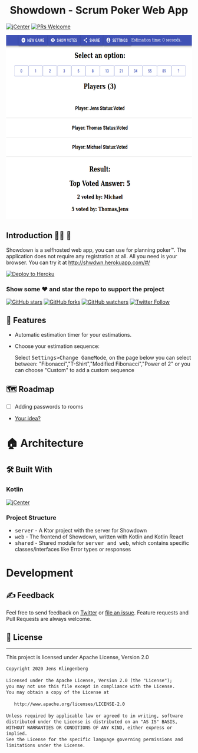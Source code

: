 <h1 align="center">Showdown - Scrum Poker Web App</h1>

[![jCenter](https://img.shields.io/badge/Apache-2.0-green.svg
)](https://github.com/Foso/Showdown/blob/master/LICENSE)
[![PRs Welcome](https://img.shields.io/badge/PRs-welcome-brightgreen.svg?style=flat-square)](http://makeapullrequest.com)


<p align="left">
    <img src ="https://github.com/Foso/Showdown/blob/master/docs/img/ShowdownExample.png" height=500 />
 
</p>

## Introduction  🙋‍♂️ 🙋‍
Showdown is a selfhosted web app, you can use for planning poker™. The application does not require any registration at all. All you need is your browser. You can try it at  http://shwdwn.herokuapp.com/#/

[![Deploy to Heroku](https://www.herokucdn.com/deploy/button.png)](https://heroku.com/deploy)

### Show some :heart: and star the repo to support the project

[![GitHub stars](https://img.shields.io/github/stars/Foso/Showdown.svg?style=social&label=Star)](https://github.com/Foso/Showdown) [![GitHub forks](https://img.shields.io/github/forks/Foso/Showdown.svg?style=social&label=Fork)](https://github.com/Foso/Showdown/fork) [![GitHub watchers](https://img.shields.io/github/watchers/Foso/Showdown.svg?style=social&label=Watch)](https://github.com/Foso/Showdown) [![Twitter Follow](https://img.shields.io/twitter/follow/jklingenberg_.svg?style=social)](https://twitter.com/jklingenberg_)


## 🎨 Features
* Automatic estimation timer for your estimations.
* Choose your estimation sequence:
  
  Select <kbd>Settings>Change GameMode</kbd>, on the page below you can select between:
 "Fibonacci","T-Shirt","Modified Fibonacci","Power of 2" or you can choose "Custom" to add a custom sequence



## 🗺️ Roadmap
- [ ] Adding passwords to rooms
- <a href="https://github.com/Foso/Showdown/issues">Your idea?</a>

# 🏠 Architecture

## 🛠️ Built With
### Kotlin
[![jCenter](https://img.shields.io/badge/Kotlin-1.3.72-green.svg
)]()



### Project Structure
* <kbd>server</kbd> - A Ktor project with the server for Showdown
* <kbd>web</kbd> - The frontend of Showdown, written with Kotlin and Kotlin React
* <kbd>shared</kbd> - Shared module for <kbd>server and web</kbd>, which contains specific classes/interfaces like Error types or responses

# Development


## ✍️ Feedback

Feel free to send feedback on [Twitter](https://twitter.com/jklingenberg_) or [file an issue](https://github.com/foso/Showdown/issues/new). Feature requests and Pull Requests are always welcome.


## 📜 License

-------

This project is licensed under Apache License, Version 2.0

    Copyright 2020 Jens Klingenberg

    Licensed under the Apache License, Version 2.0 (the "License");
    you may not use this file except in compliance with the License.
    You may obtain a copy of the License at

       http://www.apache.org/licenses/LICENSE-2.0

    Unless required by applicable law or agreed to in writing, software
    distributed under the License is distributed on an "AS IS" BASIS,
    WITHOUT WARRANTIES OR CONDITIONS OF ANY KIND, either express or implied.
    See the License for the specific language governing permissions and
    limitations under the License.

